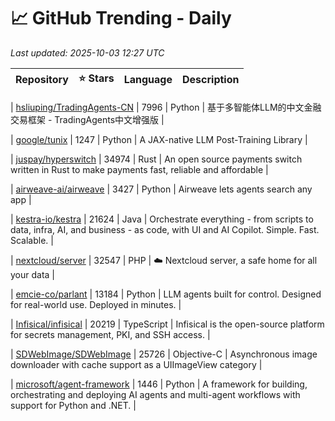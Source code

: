 # 📈 GitHub Trending - Daily

_Last updated: 2025-10-03 12:27 UTC_

| Repository | ⭐ Stars | Language | Description |
|------------|--------:|----------|-------------|

| [hsliuping/TradingAgents-CN](https://github.com/hsliuping/TradingAgents-CN) | 7996 | Python | 基于多智能体LLM的中文金融交易框架 - TradingAgents中文增强版 |

| [google/tunix](https://github.com/google/tunix) | 1247 | Python | A JAX-native LLM Post-Training Library |

| [juspay/hyperswitch](https://github.com/juspay/hyperswitch) | 34974 | Rust | An open source payments switch written in Rust to make payments fast, reliable and affordable |

| [airweave-ai/airweave](https://github.com/airweave-ai/airweave) | 3427 | Python | Airweave lets agents search any app |

| [kestra-io/kestra](https://github.com/kestra-io/kestra) | 21624 | Java | Orchestrate everything - from scripts to data, infra, AI, and business - as code, with UI and AI Copilot. Simple. Fast. Scalable. |

| [nextcloud/server](https://github.com/nextcloud/server) | 32547 | PHP | ☁️ Nextcloud server, a safe home for all your data |

| [emcie-co/parlant](https://github.com/emcie-co/parlant) | 13184 | Python | LLM agents built for control. Designed for real-world use. Deployed in minutes. |

| [Infisical/infisical](https://github.com/Infisical/infisical) | 20219 | TypeScript | Infisical is the open-source platform for secrets management, PKI, and SSH access. |

| [SDWebImage/SDWebImage](https://github.com/SDWebImage/SDWebImage) | 25726 | Objective-C | Asynchronous image downloader with cache support as a UIImageView category |

| [microsoft/agent-framework](https://github.com/microsoft/agent-framework) | 1446 | Python | A framework for building, orchestrating and deploying AI agents and multi-agent workflows with support for Python and .NET. |
